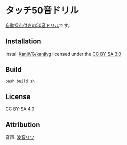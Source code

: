 # タッチ50音ドリル

[自動採点付きの50音ドリル](https://marmooo.github.io/touch-50on/)です。

## Installation

install [KanjiVG/kanjivg](https://github.com/KanjiVG/kanjivg) licensed under the
[CC BY-SA 3.0](https://creativecommons.org/licenses/by/3.0/)

## Build

```
bash build.sh
```

## License

CC BY-SA 4.0

## Attribution

音声: [波音リツ](http://canon-voice.com/)
